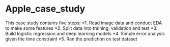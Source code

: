 # Apple_case_study

This case study contains five steps:
*1. Read image data and conduct EDA to make some features
*2. Split data into training, validation and test
*3. Build logistic regression and deep learning models
*4. Simple error analysis given the time constraint
*5. Ran the prediction on test dataset
